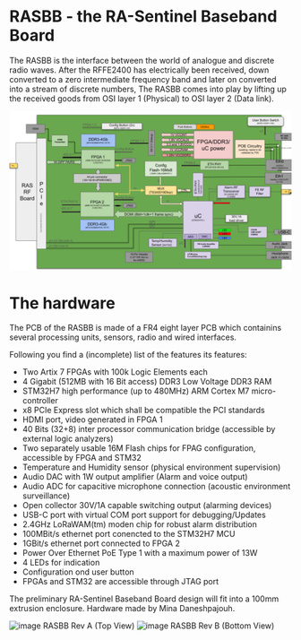 # RASBB - the RA-Sentinel Baseband Board

The RASBB is the interface between the world of analogue and discrete radio waves.
After the RFFE2400 has electrically been received, down converted to a zero intermediate frequency band and later on converted into a stream of discrete numbers,
The RASBB comes into play by lifting up the received goods from OSI layer 1 (Physical) to OSI layer 2 (Data link). 

<img src="RASBB Board Layout.svg" alt="Description of SVG" width="1024">

# The hardware

The PCB of the RASBB is made of a FR4 eight layer PCB which containins several processing units, sensors, radio and wired interfaces.

Following you find a (incomplete) list of the features its features:

* Two Artix 7 FPGAs with 100k Logic Elements each
* 4 Gigabit (512MB with 16 Bit access) DDR3 Low Voltage DDR3 RAM
* STM32H7 high performance (up to 480MHz) ARM Cortex M7 micro-controller
* x8 PCIe Express slot which shall be compatible the PCI standards
* HDMI port, video generated in FPGA 1
* 40 Bits (32+8) inter processor communication bridge (accessible by external logic analyzers)
* Two separately usable 16M Flash chips for FPAG configuration, accessible by FPGA and STM32
* Temperature and Humidity sensor (physical environment supervision)
* Audio DAC with 1W output amplifier (Alarm and voice output)
* Audio ADC for capacitive microphone connection (acoustic environment surveillance)
* Open collector 30V/1A capable switching output (alarming devices)
* USB-C port with virtual COM port support for debugging/Updates
* 2.4GHz LoRaWAM(tm) moden chip for robust alarm distribution
* 100MBit/s ethernet port conencted to the STM32H7 MCU
* 1GBit/s ethernet port connected to FPGA 2
* Power Over Ethernet PoE Type 1 with a maximum power of 13W
* 4 LEDs for indication
* Configuration ond user button
* FPGAs and STM32 are accessible through JTAG port

The preliminary RA-Sentinel Baseband Board design will fit into a 100mm extrusion enclosure. Hardware made by Mina Daneshpajouh.

![image](https://github.com/user-attachments/assets/bf05c6e6-3777-4b70-b960-ee0d89003453)
RASBB Rev A (Top View)
![image](https://github.com/user-attachments/assets/59683930-f7f0-46f2-9ada-83859a658bdf)
RASBB Rev B (Bottom View)

